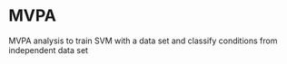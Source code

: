 # MVPA
MVPA analysis to train SVM with a data set and classify conditions from independent data set
